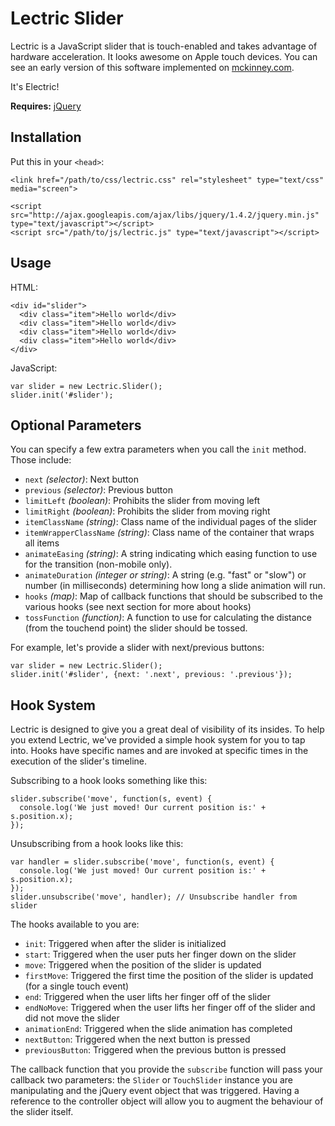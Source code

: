 # Lectric Slider

Lectric is a JavaScript slider that is touch-enabled and takes advantage of hardware acceleration. It looks awesome on Apple touch devices. You can see an early version of this software implemented on [mckinney.com](http://mckinney.com).

It's Electric!

**Requires:** [jQuery](http://github.com/jquery/jquery)

## Installation

Put this in your `<head>`:
    
    <link href="/path/to/css/lectric.css" rel="stylesheet" type="text/css" media="screen">

    <script src="http://ajax.googleapis.com/ajax/libs/jquery/1.4.2/jquery.min.js" type="text/javascript"></script>
    <script src="/path/to/js/lectric.js" type="text/javascript"></script>

## Usage

HTML:

    <div id="slider">
      <div class="item">Hello world</div>
      <div class="item">Hello world</div>
      <div class="item">Hello world</div>
      <div class="item">Hello world</div>
    </div>

JavaScript:

    var slider = new Lectric.Slider();
    slider.init('#slider');

## Optional Parameters

You can specify a few extra parameters when you call the `init` method. Those include:

- `next` *(selector)*: Next button
- `previous` *(selector)*: Previous button
- `limitLeft` *(boolean)*: Prohibits the slider from moving left
- `limitRight` *(boolean)*: Prohibits the slider from moving right
- `itemClassName` *(string)*: Class name of the individual pages of the slider
- `itemWrapperClassName` *(string)*: Class name of the container that wraps all items
- `animateEasing` *(string)*: A string indicating which easing function to use for the transition (non-mobile only).
- `animateDuration` *(integer or string)*: A string (e.g. "fast" or "slow") or number (in milliseconds) determining how long a slide animation will run.
- `hooks` *(map)*: Map of callback functions that should be subscribed to the various hooks (see next section for more about hooks)
- `tossFunction` *(function)*: A function to use for calculating the distance (from the touchend point) the slider should be tossed.

For example, let's provide a slider with next/previous buttons:

    var slider = new Lectric.Slider();
    slider.init('#slider', {next: '.next', previous: '.previous'});

## Hook System

Lectric is designed to give you a great deal of visibility of its insides. To help you extend Lectric, we've provided a simple hook system for you to tap into. Hooks have specific names and are invoked at specific times in the execution of the slider's timeline. 

Subscribing to a hook looks something like this:

    slider.subscribe('move', function(s, event) {
      console.log('We just moved! Our current position is:' + s.position.x);
    });

Unsubscribing from a hook looks like this:

    var handler = slider.subscribe('move', function(s, event) {
      console.log('We just moved! Our current position is:' + s.position.x);
    });
    slider.unsubscribe('move', handler); // Unsubscribe handler from slider

The hooks available to you are:

- `init`: Triggered when after the slider is initialized
- `start`: Triggered when the user puts her finger down on the slider
- `move`: Triggered when the position of the slider is updated
- `firstMove`: Triggered the first time the position of the slider is updated (for a single touch event)
- `end`: Triggered when the user lifts her finger off of the slider
- `endNoMove`: Triggered when the user lifts her finger off of the slider and did not move the slider
- `animationEnd`: Triggered when the slide animation has completed
- `nextButton`: Triggered when the next button is pressed
- `previousButton`: Triggered when the previous button is pressed

The callback function that you provide the `subscribe` function will pass your callback two parameters: the `Slider` or `TouchSlider` instance you are manipulating and the jQuery event object that was triggered. Having a reference to the controller object will allow you to augment the behaviour of the slider itself.
